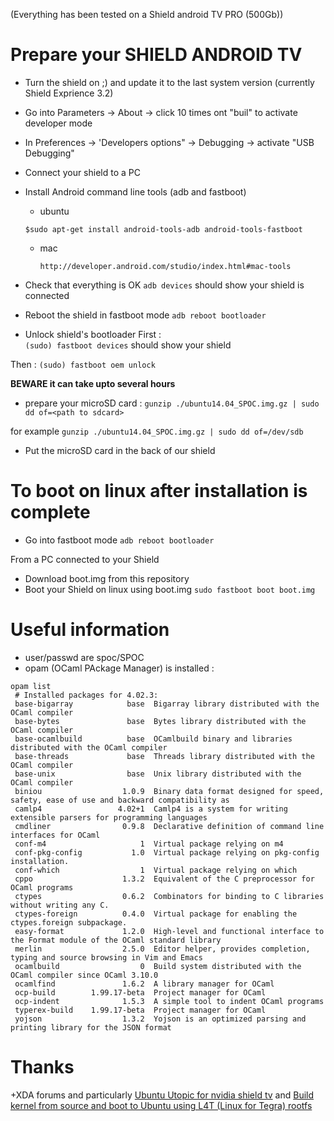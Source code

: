 (Everything has been tested on a Shield android TV PRO (500Gb))

# Prepare your SHIELD ANDROID TV
+ Turn the shield on ;) and update it to the last system version (currently Shield Exprience 3.2)
+ Go into Parameters -> About -> click 10 times ont "buil" to activate developer mode
+ In Preferences -> 'Developers options" -> Debugging -> activate "USB Debugging"
+ Connect your shield to a PC 
+ Install Android command line tools (adb and fastboot)
  +  ubuntu

	`$sudo apt-get install android-tools-adb android-tools-fastboot`

  + mac
  
    `http://developer.android.com/studio/index.html#mac-tools`
		   
		   
+ Check that everything is OK
  `adb devices`
  should show your shield is connected

+ Reboot the shield in fastboot mode
`adb reboot bootloader`

+ Unlock shield's bootloader
First : 	
	`(sudo) fastboot devices` should show your shield

Then :
	`(sudo) fastboot oem unlock`

**BEWARE it can take upto several hours**

+ prepare your microSD card : 
  `gunzip ./ubuntu14.04_SPOC.img.gz | sudo dd of=<path to sdcard>`

for example
  `gunzip ./ubuntu14.04_SPOC.img.gz | sudo dd of=/dev/sdb`

+ Put the microSD card in the back of our shield


# To boot on linux after installation is complete
+ Go into fastboot mode
  `adb reboot bootloader`

From a PC connected to your Shield

+ Download boot.img from this repository
+ Boot your Shield on linux using boot.img
  `sudo fastboot boot boot.img`
 

# Useful information 
+ user/passwd are spoc/SPOC
+ opam (OCaml PAckage Manager) is installed :
```
opam list
 # Installed packages for 4.02.3:
 base-bigarray            base  Bigarray library distributed with the OCaml compiler
 base-bytes               base  Bytes library distributed with the OCaml compiler
 base-ocamlbuild          base  OCamlbuild binary and libraries distributed with the OCaml compiler
 base-threads             base  Threads library distributed with the OCaml compiler
 base-unix                base  Unix library distributed with the OCaml compiler
 biniou                  1.0.9  Binary data format designed for speed, safety, ease of use and backward compatibility as
 camlp4                 4.02+1  Camlp4 is a system for writing extensible parsers for programming languages
 cmdliner                0.9.8  Declarative definition of command line interfaces for OCaml
 conf-m4                     1  Virtual package relying on m4
 conf-pkg-config           1.0  Virtual package relying on pkg-config installation.
 conf-which                  1  Virtual package relying on which
 cppo                    1.3.2  Equivalent of the C preprocessor for OCaml programs
 ctypes                  0.6.2  Combinators for binding to C libraries without writing any C.
 ctypes-foreign          0.4.0  Virtual package for enabling the ctypes.foreign subpackage.
 easy-format             1.2.0  High-level and functional interface to the Format module of the OCaml standard library
 merlin                  2.5.0  Editor helper, provides completion, typing and source browsing in Vim and Emacs
 ocamlbuild                  0  Build system distributed with the OCaml compiler since OCaml 3.10.0
 ocamlfind               1.6.2  A library manager for OCaml
 ocp-build        1.99.17-beta  Project manager for OCaml
 ocp-indent              1.5.3  A simple tool to indent OCaml programs
 typerex-build    1.99.17-beta  Project manager for OCaml
 yojson                  1.3.2  Yojson is an optimized parsing and printing library for the JSON format
```
 

# Thanks
+XDA forums and particularly  [Ubuntu Utopic for nvidia shield tv](http://forum.xda-developers.com/shield-tv/general/ubuntu-utopic-nvidia-shield-tv-t3150352/) and [Build kernel from source and boot to Ubuntu using L4T (Linux for Tegra) rootfs](http://forum.xda-developers.com/shield-tv/general/build-kernel-source-boot-to-ubuntu-t3274632)

